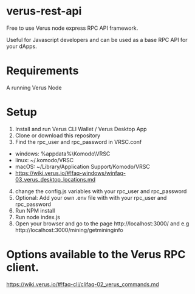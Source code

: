 # verus-rest-api
Free to use Verus node express RPC API framework. 

Useful for Javascript developers and can be used as a base RPC API for your dApps.

# Requirements 
A running Verus Node

# Setup 
1. Install and run Verus CLI Wallet / Verus Desktop App
2. Clone or download this repository
3. Find the rpc_user and rpc_password in VRSC.conf

  - windows: %appdata%\Komodo\VRSC 
  - linux: ~/.komodo/VRSC
  - macOS: ~/Library/Application Support/Komodo/VRSC
  - https://wiki.verus.io/#!faq-windows/winfaq-03_verus_desktop_locations.md

4. change the config.js variables with your rpc_user and rpc_password
5. Optional: Add your own .env file with with your rpc_user and rpc_password
6. Run NPM install
7. Run node index.js
8. Open your browser and go to the page http://localhost:3000/ and e.g http://localhost:3000/mining/getmininginfo

# Options available to the Verus RPC client.
https://wiki.verus.io/#!faq-cli/clifaq-02_verus_commands.md
